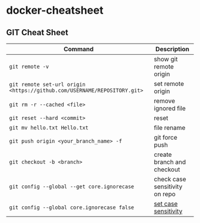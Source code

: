 # docker-cheatsheet

## GIT Cheat Sheet
| Command | Description |
|--|--|
| `git remote -v` | show git remote origin |
| `git remote set-url origin <https://github.com/USERNAME/REPOSITORY.git>` | set remote origin |
| `git rm -r --cached <file>` | remove ignored file |
| `git reset --hard <commit>` | reset |
| `git mv hello.txt Hello.txt` | file rename |
| `git push origin <your_branch_name> -f` | git force push |
| `git checkout -b <branch>` | create branch and checkout  |
| `git config --global --get core.ignorecase` | check case sensitivity on repo |
| `git config --global core.ignorecase false` | [set case sensitivity](https://stackoverflow.com/questions/10523849/changing-capitalization-of-filenames-in-git) |
